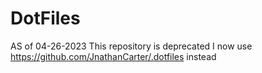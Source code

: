 # DotFiles
AS of 04-26-2023 This repository is deprecated
I now use https://github.com/JnathanCarter/.dotfiles instead
